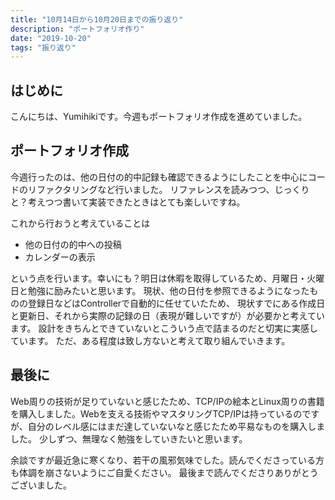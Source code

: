 ```yaml
---
title: "10月14日から10月20日までの振り返り"
description: "ポートフォリオ作り"
date: "2019-10-20"
tags: "振り返り"
---
```


## はじめに

こんにちは、Yumihikiです。今週もポートフォリオ作成を進めていました。

## ポートフォリオ作成

今週行ったのは、他の日付の的中記録も確認できるようにしたことを中心にコードのリファクタリングなど行いました。
リファレンスを読みつつ、じっくりと？考えつつ書いて実装できたときはとても楽しいですね。

これから行おうと考えていることは

- 他の日付の的中への投稿
- カレンダーの表示

という点を行います。幸いにも？明日は休暇を取得しているため、月曜日・火曜日と勉強に励みたいと思います。
現状、他の日付を参照できるようになったものの登録日などはControllerで自動的に任せていたため、
現状すでにある作成日と更新日、それから実際の記録の日（表現が難しいですが）が必要かと考えています。
設計をきちんとできていないとこういう点で詰まるのだと切実に実感しています。 ただ、ある程度は致し方ないと考えて取り組んでいきます。

## 最後に

Web周りの技術が足りていないと感じたため、TCP/IPの絵本とLinux周りの書籍を購入しました。Webを支える技術やマスタリングTCP/IPは持っているのですが、自分のレベル感にはまだ達していないなと感じたため平易なものを購入しました。
少しずつ、無理なく勉強をしていきたいと思います。

余談ですが最近急に寒くなり、若干の風邪気味でした。読んでくださっている方も体調を崩さないようにご自愛ください。
最後まで読んでくださりありがとうございました。
